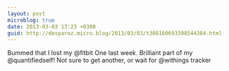 ```yaml
---
layout: post
microblog: true
date: 2013-03-03 13:23 +0300
guid: http://desparoz.micro.blog/2013/03/03/t308160693398544384.html
---
```

Bummed that I lost my @fitbit One last week. Brilliant part of my @quantifiedself! Not sure to get another, or wait for @withings tracker
